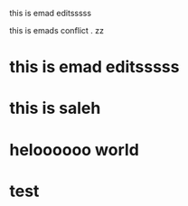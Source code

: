 this is emad editsssss

this is emads conflict . zz 
# this is emad editsssss
# this is saleh 


# heloooooo world
# test 
